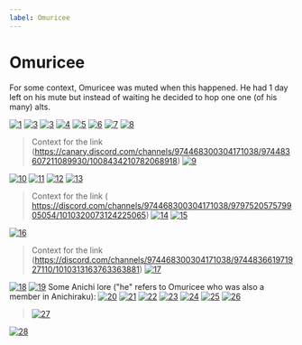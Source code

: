 ```yaml
---
label: Omuricee
---
```


# Omuricee

For some context, Omuricee was muted when this happened. He had 1 day left on his mute but instead of waiting he decided to hop one one (of his many) alts.

[![1](https://i.imgur.com/FHXamub.png "1")](https://i.imgur.com/FHXamub.png "1")
[![3](https://i.imgur.com/LT6WmKd.png "2")](https://i.imgur.com/LT6WmKd.png "2")
[![3](https://i.imgur.com/m2vc5Ug.png "3")](https://i.imgur.com/m2vc5Ug.png "3")
[![4](https://i.imgur.com/aby94Fv.png "4")](https://i.imgur.com/aby94Fv.png "4")
[![5](https://i.imgur.com/aKcFVZm.png "5")](https://i.imgur.com/aKcFVZm.png "5")
[![6](https://i.imgur.com/kWBxu5v.png "6")](https://i.imgur.com/kWBxu5v.png "6")
[![7](https://i.imgur.com/8y12kfP.png "7")](https://i.imgur.com/8y12kfP.png "7")
[![8](https://i.imgur.com/cUX25RE.png "8")](https://i.imgur.com/cUX25RE.png "8")

> Context for the link (https://canary.discord.com/channels/974468300304171038/974483607211089930/1008434210782068918)
 [![9](https://i.imgur.com/hwjXzlS.png "9")](https://i.imgur.com/hwjXzlS.png "9")

[![10](https://i.imgur.com/xKJ2ZMb.png "10")](https://i.imgur.com/xKJ2ZMb.png "10")
[![11](https://i.imgur.com/coDnz1j.png "11")](https://i.imgur.com/coDnz1j.png "11")
[![12](https://i.imgur.com/8GdQhHs.png "12")](https://i.imgur.com/8GdQhHs.png "12")
[![13](https://i.imgur.com/GeBiRit.png "13")](https://i.imgur.com/GeBiRit.png "13")
> Context for the link (
https://discord.com/channels/974468300304171038/979752057579905054/1010320073124225065)
> [![14](https://i.imgur.com/e3VXDkg.png "14")](https://i.imgur.com/e3VXDkg.png "14")
> [![15](https://i.imgur.com/3LN7Xll.png "15")](https://i.imgur.com/3LN7Xll.png "15")

[![16](https://i.imgur.com/5Igns5o.png "16")](https://i.imgur.com/5Igns5o.png "16")

> Context for the link (https://discord.com/channels/974468300304171038/974483661971927110/1010313163763363881)
> [![17](https://i.imgur.com/qgXTVsr.png "17")](https://i.imgur.com/qgXTVsr.png "17")

[![18](https://i.imgur.com/2QJMTgC.png "18")](https://i.imgur.com/2QJMTgC.png "18")
[![19](https://i.imgur.com/c88oDO5.png "19")](https://i.imgur.com/c88oDO5.png "19")
Some Anichi lore ("he" refers to Omuricee who was also a member in Anichiraku):
[![20](https://i.imgur.com/1QewZ5R.png "20")](https://i.imgur.com/1QewZ5R.png "20")
[![21](https://i.imgur.com/KGznWmJ.png "21")](https://i.imgur.com/KGznWmJ.png "21")
[![22](https://i.imgur.com/6ydqcDm.png "22")](https://i.imgur.com/6ydqcDm.png "22")
[![23](https://i.imgur.com/3UUINbA.png "23")](https://i.imgur.com/3UUINbA.png "23")
[![24](https://i.imgur.com/rXOiqLA.png "24")](https://i.imgur.com/rXOiqLA.png "24")
[![25](https://i.imgur.com/e2gyIw7.png "25")](https://i.imgur.com/e2gyIw7.png "25")
[![26](https://i.imgur.com/iH4VWZo.png "26")](https://i.imgur.com/iH4VWZo.png "26")
> [![27](https://i.imgur.com/cOSAcMm.png "27")](https://i.imgur.com/cOSAcMm.png "27")

[![28](https://i.imgur.com/puKHfGj.png "28")](https://i.imgur.com/puKHfGj.png "28")